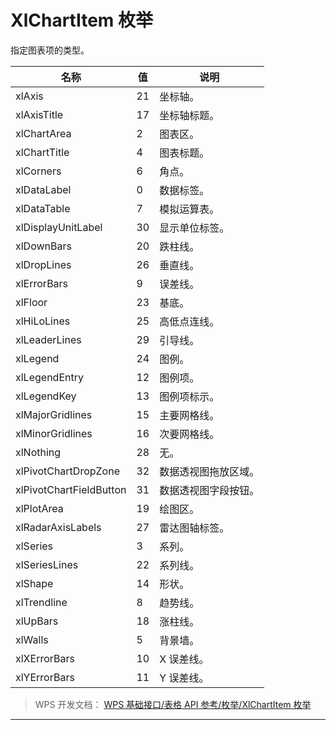 # XlChartItem 枚举

指定图表项的类型。

| 名称                    | 值  | 说明                 |
|-------------------------|-----|----------------------|
| xlAxis                  | 21  | 坐标轴。             |
| xlAxisTitle             | 17  | 坐标轴标题。         |
| xlChartArea             | 2   | 图表区。             |
| xlChartTitle            | 4   | 图表标题。           |
| xlCorners               | 6   | 角点。               |
| xlDataLabel             | 0   | 数据标签。           |
| xlDataTable             | 7   | 模拟运算表。         |
| xlDisplayUnitLabel      | 30  | 显示单位标签。       |
| xlDownBars              | 20  | 跌柱线。             |
| xlDropLines             | 26  | 垂直线。             |
| xlErrorBars             | 9   | 误差线。             |
| xlFloor                 | 23  | 基底。               |
| xlHiLoLines             | 25  | 高低点连线。         |
| xlLeaderLines           | 29  | 引导线。             |
| xlLegend                | 24  | 图例。               |
| xlLegendEntry           | 12  | 图例项。             |
| xlLegendKey             | 13  | 图例项标示。         |
| xlMajorGridlines        | 15  | 主要网格线。         |
| xlMinorGridlines        | 16  | 次要网格线。         |
| xlNothing               | 28  | 无。                 |
| xlPivotChartDropZone    | 32  | 数据透视图拖放区域。 |
| xlPivotChartFieldButton | 31  | 数据透视图字段按钮。 |
| xlPlotArea              | 19  | 绘图区。             |
| xlRadarAxisLabels       | 27  | 雷达图轴标签。       |
| xlSeries                | 3   | 系列。               |
| xlSeriesLines           | 22  | 系列线。             |
| xlShape                 | 14  | 形状。               |
| xlTrendline             | 8   | 趋势线。             |
| xlUpBars                | 18  | 涨柱线。             |
| xlWalls                 | 5   | 背景墙。             |
| xlXErrorBars            | 10  | X 误差线。           |
| xlYErrorBars            | 11  | Y 误差线。           |

> WPS 开发文档： [WPS 基础接口/表格 API 参考/枚举/XlChartItem 枚举](https://qn.cache.wpscdn.cn/encs/doc/office_v19/topics/WPS%20%E5%9F%BA%E7%A1%80%E6%8E%A5%E5%8F%A3/%E8%A1%A8%E6%A0%BC%20API%20%E5%8F%82%E8%80%83/%E6%9E%9A%E4%B8%BE/XlChartItem%20%E6%9E%9A%E4%B8%BE.html)

------------------------------------------------------------------------
